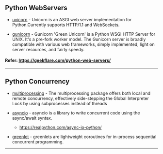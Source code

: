 ## Python WebServers

- [uvicorn](https://www.uvicorn.org/) - Uvicorn is an ASGI web server implementation for Python.Currently supports HTTP/1.1 and WebSockets.

- [gunicorn](https://gunicorn.org/) - Gunicorn 'Green Unicorn' is a Python WSGI HTTP Server for UNIX. It's a pre-fork worker model. The Gunicorn server is broadly compatible with various web frameworks, simply implemented, light on server resources, and fairly speedy.

#### Refer: https://geekflare.com/python-web-servers/
 
***
## Python Concurrency

- [multiprocessing](https://docs.python.org/3/library/multiprocessing.html#) - The multiprocessing package offers both local and remote concurrency, effectively side-stepping the Global Interpreter Lock by using subprocesses instead of threads

- [asyncio](https://docs.python.org/3/library/asyncio.html) - asyncio is a library to write concurrent code using the async/await syntax.
    * https://realpython.com/async-io-python/

- [greenlet](https://greenlet.readthedocs.io/en/latest/) - greenlets are lightweight coroutines for in-process sequential concurrent programming.




***

